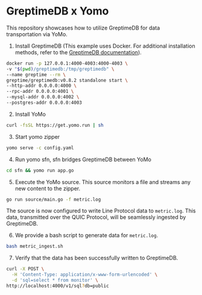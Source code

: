 # GreptimeDB x Yomo

This repository showcases how to utilize GreptimeDB for data transportation via YoMo.

1. Install GreptimeDB (This example uses Docker. For additional installation methods, refer to the [GreptimeDB documentation](https://docs.greptime.com/getting-started/installation/overview)).

```bash
docker run -p 127.0.0.1:4000-4003:4000-4003 \
-v "$(pwd)/greptimedb:/tmp/greptimedb" \
--name greptime --rm \
greptime/greptimedb:v0.8.2 standalone start \
--http-addr 0.0.0.0:4000 \
--rpc-addr 0.0.0.0:4001 \
--mysql-addr 0.0.0.0:4002 \
--postgres-addr 0.0.0.0:4003
```

2. Install YoMo

```bash
curl -fsSL https://get.yomo.run | sh
```

3. Start yomo zipper

```bash
yomo serve -c config.yaml
```

4. Run yomo sfn, sfn bridges GreptimeDB between YoMo

```bash
cd sfn && yomo run app.go
```

5. Execute the YoMo source. This source monitors a file and streams any new content to the zipper.

```bash
go run source/main.go -f metric.log
```

The source is now configured to write Line Protocol data to `metric.log`. This data, transmitted over the QUIC Protocol, will be seamlessly ingested by GreptimeDB.

6. We provide a bash script to generate data for `metric.log`.

```bash
bash metric_ingest.sh
```

7. Verify that the data has been successfully written to GreptimeDB.

```bash
curl -X POST \
  -H 'Content-Type: application/x-www-form-urlencoded' \
  -d 'sql=select * from monitor' \
http://localhost:4000/v1/sql?db=public
```
